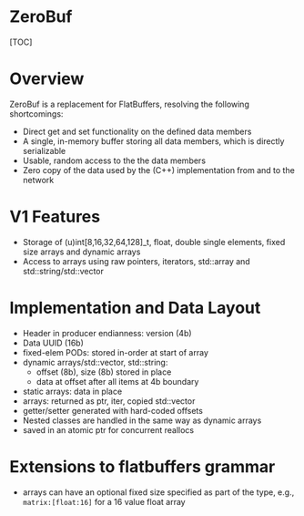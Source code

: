 ZeroBuf
=======

[TOC]

# Overview

ZeroBuf is a replacement for FlatBuffers, resolving the following
shortcomings:

* Direct get and set functionality on the defined data members
* A single, in-memory buffer storing all data members, which is directly
  serializable
* Usable, random access to the the data members
* Zero copy of the data used by the (C++) implementation from and to the network

# V1 Features

* Storage of (u)int[8,16,32,64,128]_t, float, double single elements, fixed
  size arrays and dynamic arrays
* Access to arrays using raw pointers, iterators, std::array and
  std::string/std::vector

# Implementation and Data Layout

* Header in producer endianness: version (4b)
* Data UUID (16b)
* fixed-elem PODs: stored in-order at start of array
* dynamic arrays/std::vector, std::string:
    * offset (8b), size (8b) stored in place
    * data at offset after all items at 4b boundary
* static arrays: data in place
* arrays: returned as ptr, iter, copied std::vector
* getter/setter generated with hard-coded offsets
* Nested classes are handled in the same way as dynamic arrays
* saved in an atomic ptr for concurrent reallocs

# Extensions to flatbuffers grammar

* arrays can have an optional fixed size specified as part of the type,
  e.g., ```matrix:[float:16]``` for a 16 value float array

